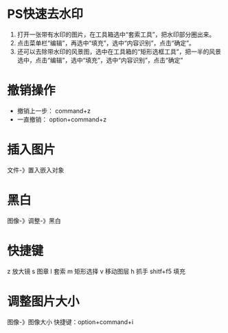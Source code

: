 # PS快速去水印
1. 打开一张带有水印的图片，在工具箱选中“套索工具”，把水印部分圈出来。
2. 点击菜单栏“编辑”，再选中“填充”，选中“内容识别”，点击“确定”。
3. 还可以去除带水印的风景图，选中在工具箱的“矩形选框工具”，把一半的风景选中，点击“编辑”，选中“填充”，选中“内容识别”，点击“确定”

# 撤销操作
* 撤销上一步：
    command+z
* 一直撤销：
    option+command+z
    
# 插入图片
文件-》置入嵌入对象

# 黑白
图像-》调整-》黑白    
    
# 快捷键
z 放大镜
s 图章
l 套索
m 矩形选择
v 移动图层
h 抓手
shitf+f5 填充

# 调整图片大小
图像-》图像大小
快捷键：option+command+i